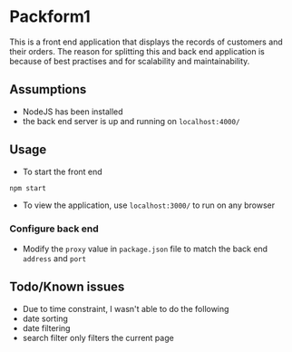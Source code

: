 # Packform1

This is a front end application that displays the records of customers and their orders.
The reason for splitting this and back end application is because of best practises and for scalability and maintainability.

## Assumptions

- NodeJS has been installed
- the back end server is up and running on `localhost:4000/`

## Usage

- To start the front end

```bash
npm start
```

- To view the application, use `localhost:3000/` to run on any browser

### Configure back end

- Modify the `proxy` value in `package.json` file to match the back end `address` and `port`

## Todo/Known issues

- Due to time constraint, I wasn't able to do the following
- date sorting
- date filtering
- search filter only filters the current page
